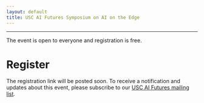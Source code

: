 ```yaml
---
layout: default
title: USC AI Futures Symposium on AI on the Edge
---
```

---

The event is open to everyone and registration is free.

# Register

The registration link will be posted soon.  To receive a notification and updates about this event, please subscribe to our [USC AI Futures mailing list](https://mailman.isi.edu/mailman/listinfo/usc-ai-futures-events).
